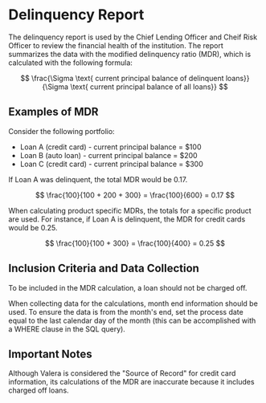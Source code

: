 # Delinquency Report 

The delinquency report is used by the Chief Lending Officer and Cheif Risk Officer to review the financial health of the institution. The report summarizes the data with the modified delinquency ratio (MDR), which is calculated with the following formula: 

$$ \frac{\Sigma \text{ current principal balance of delinquent loans}}{\Sigma \text{ current principal balance of all loans}} $$

## Examples of MDR

Consider the following portfolio:
- Loan A (credit card) - current principal balance = $100
- Loan B (auto loan) - current principal balance = $200
- Loan C (credit card) - current principal balance = $300

If Loan A was delinquent, the total MDR would be 0.17.

$$ \frac{100}{100 + 200 + 300} = \frac{100}{600} = 0.17 $$

When calculating product specific MDRs, the totals for a specific product are used. For instance, if Loan A is delinquent, the MDR for credit cards would be 0.25. 

$$ \frac{100}{100 + 300} = \frac{100}{400} = 0.25 $$

## Inclusion Criteria and Data Collection

To be included in the MDR calculation, a loan should not be charged off. 

When collecting data for the calculations, month end information should be used. To ensure the data is from the month's end, set the process date equal to the last calendar day of the month (this can be accomplished with a WHERE clause in the SQL query). 

## Important Notes 

Although Valera is considered the "Source of Record" for credit card information, its calculations of the MDR are inaccurate because it includes charged off loans.
